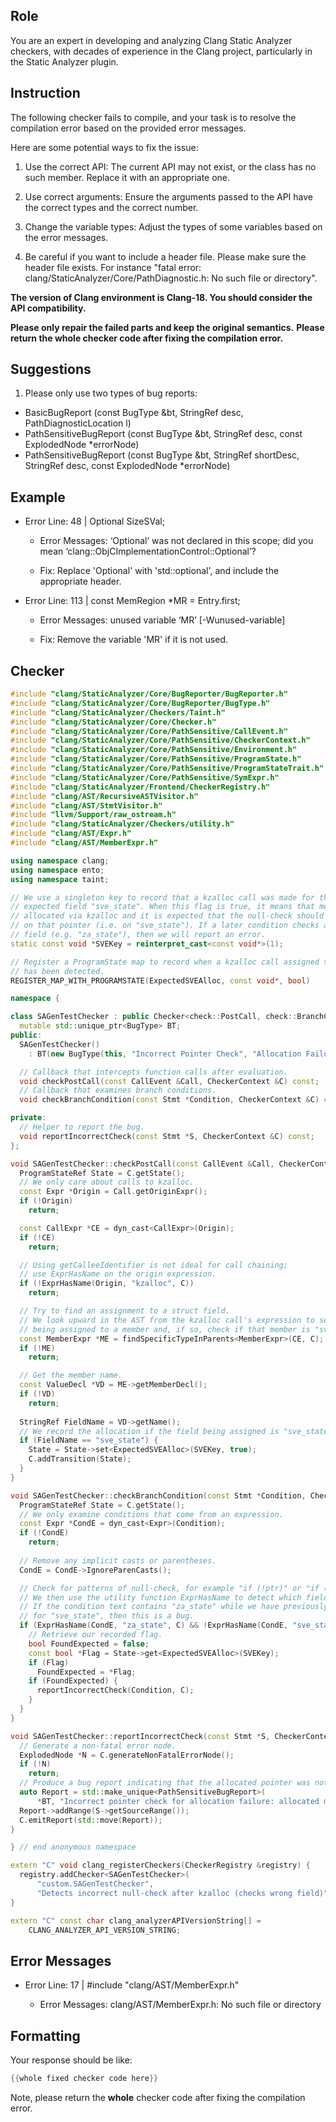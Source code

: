 ## Role

You are an expert in developing and analyzing Clang Static Analyzer checkers, with decades of experience in the Clang project, particularly in the Static Analyzer plugin.

## Instruction

The following checker fails to compile, and your task is to resolve the compilation error based on the provided error messages.

Here are some potential ways to fix the issue:

1. Use the correct API: The current API may not exist, or the class has no such member. Replace it with an appropriate one.

2. Use correct arguments: Ensure the arguments passed to the API have the correct types and the correct number.

3. Change the variable types: Adjust the types of some variables based on the error messages.

4. Be careful if you want to include a header file. Please make sure the header file exists. For instance "fatal error: clang/StaticAnalyzer/Core/PathDiagnostic.h: No such file or directory".

**The version of Clang environment is Clang-18. You should consider the API compatibility.**

**Please only repair the failed parts and keep the original semantics.**
**Please return the whole checker code after fixing the compilation error.**

## Suggestions

1. Please only use two types of bug reports:
  - BasicBugReport (const BugType &bt, StringRef desc, PathDiagnosticLocation l)
  - PathSensitiveBugReport (const BugType &bt, StringRef desc, const ExplodedNode *errorNode)
  - PathSensitiveBugReport (const BugType &bt, StringRef shortDesc, StringRef desc, const ExplodedNode *errorNode)

## Example

- Error Line: 48 |   Optional<DefinedOrUnknownSVal> SizeSVal; 

  - Error Messages: ‘Optional’ was not declared in this scope; did you mean ‘clang::ObjCImplementationControl::Optional’? 

  - Fix: Replace 'Optional<DefinedOrUnknownSVal>' with 'std::optional<DefinedOrUnknownSVal>', and include the appropriate header. 

- Error Line: 113 |     const MemRegion *MR = Entry.first;

    - Error Messages: unused variable ‘MR’ [-Wunused-variable]

    - Fix: Remove the variable 'MR' if it is not used.

## Checker

```cpp
#include "clang/StaticAnalyzer/Core/BugReporter/BugReporter.h"
#include "clang/StaticAnalyzer/Core/BugReporter/BugType.h"
#include "clang/StaticAnalyzer/Checkers/Taint.h"
#include "clang/StaticAnalyzer/Core/Checker.h"
#include "clang/StaticAnalyzer/Core/PathSensitive/CallEvent.h"
#include "clang/StaticAnalyzer/Core/PathSensitive/CheckerContext.h"
#include "clang/StaticAnalyzer/Core/PathSensitive/Environment.h"
#include "clang/StaticAnalyzer/Core/PathSensitive/ProgramState.h"
#include "clang/StaticAnalyzer/Core/PathSensitive/ProgramStateTrait.h"
#include "clang/StaticAnalyzer/Core/PathSensitive/SymExpr.h"
#include "clang/StaticAnalyzer/Frontend/CheckerRegistry.h"
#include "clang/AST/RecursiveASTVisitor.h"
#include "clang/AST/StmtVisitor.h"
#include "llvm/Support/raw_ostream.h"
#include "clang/StaticAnalyzer/Checkers/utility.h"
#include "clang/AST/Expr.h"
#include "clang/AST/MemberExpr.h"

using namespace clang;
using namespace ento;
using namespace taint;

// We use a singleton key to record that a kzalloc call was made for the
// expected field "sve_state". When this flag is true, it means that memory was
// allocated via kzalloc and it is expected that the null-check should be performed
// on that pointer (i.e. on "sve_state"). If a later condition checks a different
// field (e.g. "za_state"), then we will report an error.
static const void *SVEKey = reinterpret_cast<const void*>(1);

// Register a ProgramState map to record when a kzalloc call assigned to "sve_state"
// has been detected.
REGISTER_MAP_WITH_PROGRAMSTATE(ExpectedSVEAlloc, const void*, bool)

namespace {

class SAGenTestChecker : public Checker<check::PostCall, check::BranchCondition> {
  mutable std::unique_ptr<BugType> BT;
public:
  SAGenTestChecker() 
    : BT(new BugType(this, "Incorrect Pointer Check", "Allocation Failure Check")) {}

  // Callback that intercepts function calls after evaluation.
  void checkPostCall(const CallEvent &Call, CheckerContext &C) const;
  // Callback that examines branch conditions.
  void checkBranchCondition(const Stmt *Condition, CheckerContext &C) const;

private:
  // Helper to report the bug.
  void reportIncorrectCheck(const Stmt *S, CheckerContext &C) const;
};

void SAGenTestChecker::checkPostCall(const CallEvent &Call, CheckerContext &C) const {
  ProgramStateRef State = C.getState();
  // We only care about calls to kzalloc.
  const Expr *Origin = Call.getOriginExpr();
  if (!Origin)
    return;

  const CallExpr *CE = dyn_cast<CallExpr>(Origin);
  if (!CE)
    return;

  // Using getCalleeIdentifier is not ideal for call chaining;
  // use ExprHasName on the origin expression.
  if (!ExprHasName(Origin, "kzalloc", C))
    return;

  // Try to find an assignment to a struct field.
  // We look upward in the AST from the kzalloc call's expression to see if it is
  // being assigned to a member and, if so, check if that member is "sve_state".
  const MemberExpr *ME = findSpecificTypeInParents<MemberExpr>(CE, C);
  if (!ME)
    return;

  // Get the member name.
  const ValueDecl *VD = ME->getMemberDecl();
  if (!VD)
    return;
  
  StringRef FieldName = VD->getName();
  // We record the allocation if the field being assigned is "sve_state".
  if (FieldName == "sve_state") {
    State = State->set<ExpectedSVEAlloc>(SVEKey, true);
    C.addTransition(State);
  }
}

void SAGenTestChecker::checkBranchCondition(const Stmt *Condition, CheckerContext &C) const {
  ProgramStateRef State = C.getState();
  // We only examine conditions that come from an expression.
  const Expr *CondE = dyn_cast<Expr>(Condition);
  if (!CondE)
    return;
  
  // Remove any implicit casts or parentheses.
  CondE = CondE->IgnoreParenCasts();

  // Check for patterns of null-check, for example "if (!ptr)" or "if (ptr == NULL)"
  // We then use the utility function ExprHasName to detect which field is being checked.
  // If the condition text contains "za_state" while we have previously recorded an allocation 
  // for "sve_state", then this is a bug.
  if (ExprHasName(CondE, "za_state", C) && !ExprHasName(CondE, "sve_state", C)) {
    // Retrieve our recorded flag.
    bool FoundExpected = false;
    const bool *Flag = State->get<ExpectedSVEAlloc>(SVEKey);
    if (Flag)
      FoundExpected = *Flag;
    if (FoundExpected) {
      reportIncorrectCheck(Condition, C);
    }
  }
}

void SAGenTestChecker::reportIncorrectCheck(const Stmt *S, CheckerContext &C) const {
  // Generate a non-fatal error node.
  ExplodedNode *N = C.generateNonFatalErrorNode();
  if (!N)
    return;
  // Produce a bug report indicating that the allocated pointer was not correctly null-checked.
  auto Report = std::make_unique<PathSensitiveBugReport>(
      *BT, "Incorrect pointer check for allocation failure: allocated memory in 'sve_state' is not being checked", N);
  Report->addRange(S->getSourceRange());
  C.emitReport(std::move(Report));
}

} // end anonymous namespace

extern "C" void clang_registerCheckers(CheckerRegistry &registry) {
  registry.addChecker<SAGenTestChecker>(
      "custom.SAGenTestChecker", 
      "Detects incorrect null-check after kzalloc (checks wrong field)", "");
}

extern "C" const char clang_analyzerAPIVersionString[] =
    CLANG_ANALYZER_API_VERSION_STRING;

```

## Error Messages 

- Error Line: 17 | #include "clang/AST/MemberExpr.h"

	- Error Messages: clang/AST/MemberExpr.h: No such file or directory



## Formatting 

Your response should be like: 

```cpp
{{whole fixed checker code here}}
```

Note, please return the **whole** checker code after fixing the compilation error.